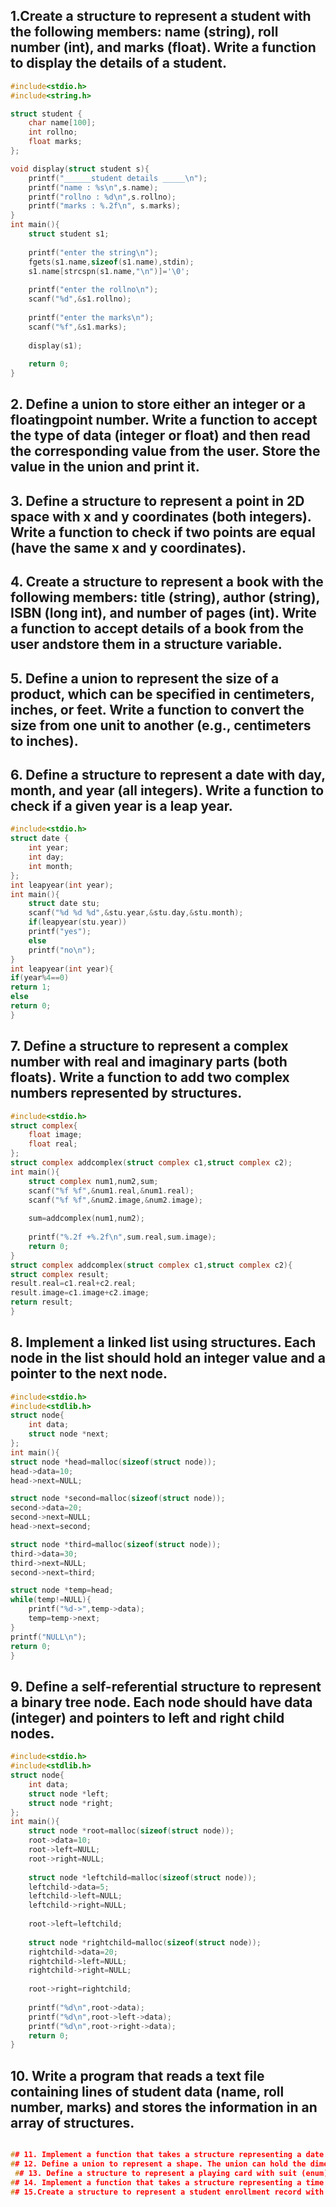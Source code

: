 ## 1.Create a structure to represent a student with the following members: name (string), roll number (int), and marks (float). Write a function to display the details of a student. 
```c
#include<stdio.h>
#include<string.h>

struct student {
    char name[100];
    int rollno;
    float marks;
};

void display(struct student s){
    printf("______student details _____\n");
    printf("name : %s\n",s.name);
    printf("rollno : %d\n",s.rollno);
    printf("marks : %.2f\n", s.marks);
}
int main(){
    struct student s1;
    
    printf("enter the string\n");
    fgets(s1.name,sizeof(s1.name),stdin);
    s1.name[strcspn(s1.name,"\n")]='\0';
    
    printf("enter the rollno\n");
    scanf("%d",&s1.rollno);
    
    printf("enter the marks\n");
    scanf("%f",&s1.marks);
    
    display(s1);
    
    return 0;
}
```
## 2. Define a union to store either an integer or a floatingpoint number. Write a function to accept the type of data (integer or float) and then read the corresponding value from the user. Store the value in the union and print it. 
## 3. Define a structure to represent a point in 2D space with x and y coordinates (both integers). Write a function to check if two points are equal (have the same x and y coordinates).                                                                                                         
## 4. Create a structure to represent a book with the following members: title (string), author (string), ISBN (long int), and number of pages (int). Write a function to accept details of a book from the user andstore them in a structure variable. 
## 5. Define a union to represent the size of a product, which can be specified in centimeters, inches, or feet. Write a function to convert the size from one unit to another (e.g., centimeters to inches). 
## 6. Define a structure to represent a date with day, month, and year (all integers). Write a function to check if a given year is a leap year. 
```c
#include<stdio.h>
struct date {
    int year;
    int day;
    int month;
};
int leapyear(int year);
int main(){
    struct date stu;
    scanf("%d %d %d",&stu.year,&stu.day,&stu.month);
    if(leapyear(stu.year))
    printf("yes");
    else
    printf("no\n");
}
int leapyear(int year){
if(year%4==0)
return 1;
else
return 0;
}
```
## 7. Define a structure to represent a complex number with real and imaginary parts (both floats). Write a function to add two complex numbers represented by structures. 
```c
#include<stdio.h>
struct complex{
    float image;
    float real;
};
struct complex addcomplex(struct complex c1,struct complex c2);
int main(){
    struct complex num1,num2,sum;
    scanf("%f %f",&num1.real,&num1.real);
    scanf("%f %f",&num2.image,&num2.image);
    
    sum=addcomplex(num1,num2);
    
    printf("%.2f +%.2f\n",sum.real,sum.image);
    return 0;
}
struct complex addcomplex(struct complex c1,struct complex c2){
struct complex result;
result.real=c1.real+c2.real;
result.image=c1.image+c2.image;
return result;
}
```
## 8. Implement a linked list using structures. Each node in the list should hold an integer value and a pointer to the next node. 
```c
#include<stdio.h>
#include<stdlib.h>
struct node{
    int data;
    struct node *next;
};
int main(){
struct node *head=malloc(sizeof(struct node));
head->data=10;
head->next=NULL;

struct node *second=malloc(sizeof(struct node));
second->data=20;
second->next=NULL;
head->next=second;

struct node *third=malloc(sizeof(struct node));
third->data=30;
third->next=NULL;
second->next=third;

struct node *temp=head;
while(temp!=NULL){
    printf("%d->",temp->data);
    temp=temp->next;
}
printf("NULL\n");
return 0;
}
```
## 9. Define a self-referential structure to represent a binary tree node. Each node should have data (integer) and pointers to left and right child nodes.
```c
#include<stdio.h>
#include<stdlib.h>
struct node{
    int data;
    struct node *left;
    struct node *right;
};
int main(){
    struct node *root=malloc(sizeof(struct node));
    root->data=10;
    root->left=NULL;
    root->right=NULL;
    
    struct node *leftchild=malloc(sizeof(struct node));
    leftchild->data=5;
    leftchild->left=NULL;
    leftchild->right=NULL;
    
    root->left=leftchild;
    
    struct node *rightchild=malloc(sizeof(struct node));
    rightchild->data=20;
    rightchild->left=NULL;
    rightchild->right=NULL;
    
    root->right=rightchild;
    
    printf("%d\n",root->data);
    printf("%d\n",root->left->data);
    printf("%d\n",root->right->data);
    return 0;
}
```
## 10. Write a program that reads a text file containing lines of student data (name, roll number, marks) and stores the information in an array of structures. 
```c

## 11. Implement a function that takes a structure representing a date (day, month, year) and checks if the date is valid (e.g., not exceeding the number of days in a month). 
## 12. Define a union to represent a shape. The union can hold the dimensions of different shapes like cicle (radius), rectangle (length, breadth), or triangle (base, height). Write functions to calculate the area of each shape based on the type stored in the union. 
 ## 13. Define a structure to represent a playing card with suit (enum) and rank (integer). Write a function to generate a random playing card and another function to print the card's details. 
## 14. Implement a function that takes a structure representing a time (hours, minutes, seconds) and performs basic time arithmetic (e.g., adding two time durations). 
## 15.Create a structure to represent a student enrollment record with student ID (string), course name (string), and grade (character). Write functions to add a new record to an array of structures and to search for a record based on student ID.
